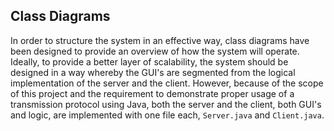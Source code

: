 ## Class Diagrams
In order to structure the system in an effective way, class diagrams have been designed to provide an overview of how the system will operate. Ideally, to provide a better layer of scalability,  the system should be designed in a way whereby the GUI's are segmented from the  logical implementation of the server and the client. However, because of the scope of this project and the requirement to demonstrate proper usage of a transmission protocol using Java, both the server and the client, both GUI's and logic, are implemented with one file each, ```Server.java``` and ```Client.java```. 

